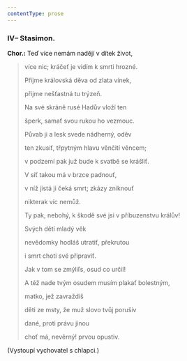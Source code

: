 ```yaml
---
contentType: prose
---
```


<section>

### IV– Stasimon.

**Chor.:** Teď více nemám nadějí v dítek život, 

> více nic; kráčeť je vidím k smrti hrozné. 
> 
> Přijme královská děva od zlata vínek, 
> 
> přijme nešťastná tu trýzeň.
> 
> Na své skráně rusé Hadův vloží ten 
> 
> šperk, samať svou rukou ho vezmouc.
> 
> Půvab ji a lesk svede nádherný, oděv
> 
> ten zkusiť, třpytným hlavu věnčití věncem;
> 
> v podzemí pak juž bude k svatbě se krášliť. 
> 
> V síť takou má v brzce padnouť,
> 
> v níž jistá ji čeká smrt; zkázy zniknouť
> 
> nikterak víc nemůž. 
> 
> Ty pak, nebohý, k škodě své jsi v příbuzenstvu králův! 
> 
> Svých dětí mladý věk
> 
> nevědomky hodláš utratiť, překrutou 
> 
> i smrt choti své připraviť. 
> 
> Jak v tom se zmýliľs, osud co určil!
> 
> A též nade tvým osudem musím plakať bolestným, 
> 
> matko, jež zavraždíš
> 
> děti ze msty, že muž slovo tvůj porušiv 
> 
> dané, proti právu jinou
> 
> choť má, nevěrný! prvou opustiv.

(Vystoupí vychovatel s chlapci.)

</section>
